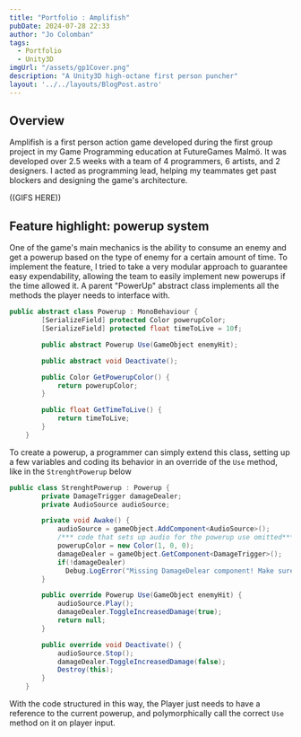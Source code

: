 ```yaml
---
title: "Portfolio : Amplifish"
pubDate: 2024-07-28 22:33
author: "Jo Colomban"
tags:
  - Portfolio
  - Unity3D
imgUrl: "/assets/gp1Cover.png"
description: "A Unity3D high-octane first person puncher"
layout: '../../layouts/BlogPost.astro'
---
```


## Overview

Amplifish is a first person action game developed during the first group project in my Game Programming education at FutureGames Malmö. It was developed over 2.5 weeks with a team of 4 programmers, 6 artists, and 2 designers. I acted as programming lead, helping my teammates get past blockers and designing the game's architecture.

((GIFS HERE))

## Feature highlight: powerup system

One of the game's main mechanics is the ability to consume an enemy and get a powerup based on the type of enemy for a certain amount of time. To implement the feature, I tried to take a very modular approach to guarantee easy expendability, allowing the team to easily implement new powerups if the time allowed it.
A parent "PowerUp" abstract class implements all the methods the player needs to interface with.
```csharp
public abstract class Powerup : MonoBehaviour {
        [SerializeField] protected Color powerupColor;
        [SerializeField] protected float timeToLive = 10f;

        public abstract Powerup Use(GameObject enemyHit);

        public abstract void Deactivate();

        public Color GetPowerupColor() {
            return powerupColor;
        }

        public float GetTimeToLive() {
            return timeToLive;
        }
    }
```
To create a powerup, a programmer can simply extend this class, setting up a few variables and coding its behavior in an override of the `Use` method, like in the `StrenghtPowerup` below

```csharp
public class StrenghtPowerup : Powerup {
        private DamageTrigger damageDealer;
        private AudioSource audioSource;

        private void Awake() {
            audioSource = gameObject.AddComponent<AudioSource>();
            /*** code that sets up audio for the powerup use omitted***/
            powerupColor = new Color(1, 0, 0);
            damageDealer = gameObject.GetComponent<DamageTrigger>();
            if(!damageDealer)
              Debug.LogError("Missing DamageDelear component! Make sure to add it to the player prefab");
        }

        public override Powerup Use(GameObject enemyHit) {
            audioSource.Play();
            damageDealer.ToggleIncreasedDamage(true);
            return null;
        }

        public override void Deactivate() {
            audioSource.Stop();
            damageDealer.ToggleIncreasedDamage(false);
            Destroy(this);
        }
    }
```
With the code structured in this way, the Player just needs to have a reference to the current powerup, and polymorphically call the correct `Use` method on it on player input.
